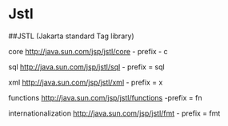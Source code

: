 # Jstl
##JSTL (Jakarta standard Tag library)

core
 http://java.sun.com/jsp/jstl/core   - prefix - c
 
 
sql
 http://java.sun.com/jsp/jstl/sql    - prefix = sql
 
 
xml
 http://java.sun.com/jsp/jstl/xml    - prefix = x
 
 
functions
 http://java.sun.com/jsp/jstl/functions -prefix = fn
 
 
internationalization
 http://java.sun.com/jsp/jstl/fmt - prefix = fmt
